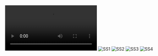![Demo Video](https://i.imgur.com/Gz6pumR.mp4)
![SS1]([https://imgur.com/7a7aff00-03e9-4616-a116-f3a2e7b0d5af](https://github.com/Yash18Singh/food-recipe-app/blob/main/assets/ss1.jpg))
![SS2](https://imgur.com/e40cb962-be3d-43ed-86b2-348c9e44fccf)
![SS3](https://imgur.com/984d5756-0fba-47d1-b073-8afbad4e7e48)
![SS4](https://i.imgur.com/Pnw2FDH.jpeg)
